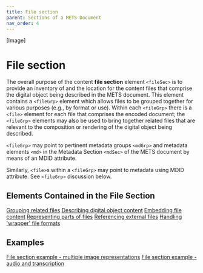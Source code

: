 ```yaml
---
title: File section
parent: Sections of a METS Document
nav_order: 4
---
```

[Image]

# File section

The overall purpose of the content **file section** element `<fileSec>`
is to provide an inventory of and the location for the content files
that comprise the digital object being described in the METS document.
This element contains a `<fileGrp>` element which allows files to be
grouped together for various purposes (e.g., by format or use). Within
each `<fileGrp>` there is a `<file>` element for each file that
comprises the encoded document; the `<fileGrp>` elements may also be
used to bring together related files that are relevant to the
composition or rendering of the digital object being described.

`<fileGrp>` may point to pertinent metadata groups `<mdGrp>` and
metadata elements `<md>` in the Metadata Section `<mdSec>` of the METS
document by means of an MDID attribute.

Similarly, `<file>`s within a `<fileGrp>` may point to metadata using
MDID attribute. See `<fileGrp>` discussion below.

## Elements Contained in the File Section

[Grouping related files](../howto/fileGrp.md)
[Describing digital object content](../howto/file.md)
[Embedding file content](../howto/FContent.md)
[Representing parts of files](../howto/stream.md)
[Referencing external files](../howto/FLocat.md)
[Handling 'wrapper' file formats](../howto/transformFile.md)
## Examples

[File section example - multiple image representations](../howto/fileSec_example_images.md)
[File section example - audio and transcription](../howto/fileSec_example_audio.md)
